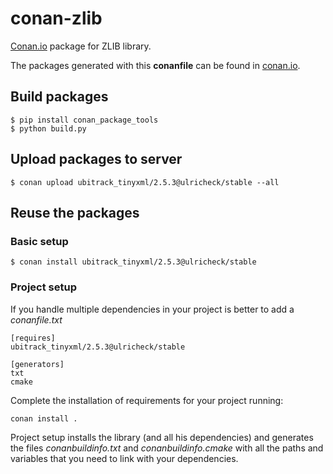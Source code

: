 # conan-zlib

[Conan.io](https://conan.io) package for ZLIB library. 

The packages generated with this **conanfile** can be found in [conan.io](https://conan.io/source/ubitrack_tinyxml/2.5.3/ulricheck/stable).

## Build packages

    $ pip install conan_package_tools
    $ python build.py
    
## Upload packages to server

    $ conan upload ubitrack_tinyxml/2.5.3@ulricheck/stable --all
    
## Reuse the packages

### Basic setup

    $ conan install ubitrack_tinyxml/2.5.3@ulricheck/stable
    
### Project setup

If you handle multiple dependencies in your project is better to add a *conanfile.txt*
    
    [requires]
    ubitrack_tinyxml/2.5.3@ulricheck/stable

    [generators]
    txt
    cmake

Complete the installation of requirements for your project running:</small></span>

    conan install . 

Project setup installs the library (and all his dependencies) and generates the files *conanbuildinfo.txt* and *conanbuildinfo.cmake* with all the paths and variables that you need to link with your dependencies.
